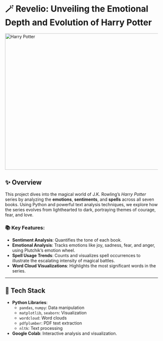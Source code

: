 # 🪄 Revelio: Unveiling the Emotional Depth and Evolution of Harry Potter  
<img src="https://wallpaperbat.com/img/738164-wallpaper-people-the-crowd-station-train-cell-the-platform-truck-harry-potter-owls-illustration-wizards-suitcases-the-hogwarts-express-jim-kay-image-for-desktop-section-fantastika.jpg" alt="Harry Potter" width="800" height="450">

## ✨ Overview  
This project dives into the magical world of J.K. Rowling’s *Harry Potter* series by analyzing the **emotions**, **sentiments**, and **spells** across all seven books. Using Python and powerful text analysis techniques, we explore how the series evolves from lighthearted to dark, portraying themes of courage, fear, and love.  

### 📚 Key Features:  
- **Sentiment Analysis**: Quantifies the tone of each book.  
- **Emotional Analysis**: Tracks emotions like joy, sadness, fear, and anger, using Plutchik’s emotion wheel.  
- **Spell Usage Trends**: Counts and visualizes spell occurrences to illustrate the escalating intensity of magical battles.  
- **Word Cloud Visualizations**: Highlights the most significant words in the series.  

---

## 🚀 Tech Stack  
- **Python Libraries**:  
  - `pandas`, `numpy`: Data manipulation  
  - `matplotlib`, `seaborn`: Visualization  
  - `wordcloud`: Word clouds  
  - `pdfplumber`: PDF text extraction  
  - `nltk`: Text processing  
- **Google Colab**: Interactive analysis and visualization.  

